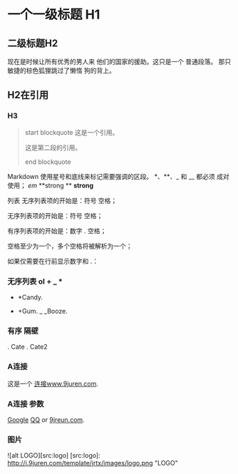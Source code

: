 一个一级标题 H1
====================
二级标题H2
---------------------
现在是时候让所有优秀的男人来
他们的国家的援助。这只是一个
普通段落。
那只敏捷的棕色狐狸跳过了懒惰
狗的背上。
## H2在引用
### H3

>start blockquote 这是一个引用。
>
>这是第二段的引用。
>
>end blockquote

Markdown 使用星号和底线来标记需要强调的区段。
*、**、_ 和 __ 都必须 成对使用；
*em*
**strong **
__strong__

列表 无序列表项的开始是：符号 空格；

无序列表项的开始是：符号 空格；

有序列表项的开始是：数字 . 空格；

空格至少为一个，多个空格将被解析为一个；

如果仅需要在行前显示数字和 .：

### 无序列表 ol + _ *
* *Candy.
+ +Gum.
_ _Booze.


### 有序 隔壁
. Cate
. Cate2

### A连接
这是一个 [连接www.9juren.com](http://www.9jruen.com/ "这里是标题").

### A连接 参数
[Google][1] [QQ][2] or [9jreun.com][9juren].

[1]: http://google.com.hk/ "Google"
[2]: http://qq.com/ "QQ"
[9juren]: http://www.9juren.com/ "具人同行"

### 图片

![alt LOGO][src:logo]
[src:logo]: http://i.9juren.com/template/jrtx/images/logo.png "LOGO"